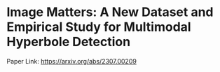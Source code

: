 # Image Matters: A New Dataset and Empirical Study for Multimodal Hyperbole Detection
Paper Link: https://arxiv.org/abs/2307.00209


